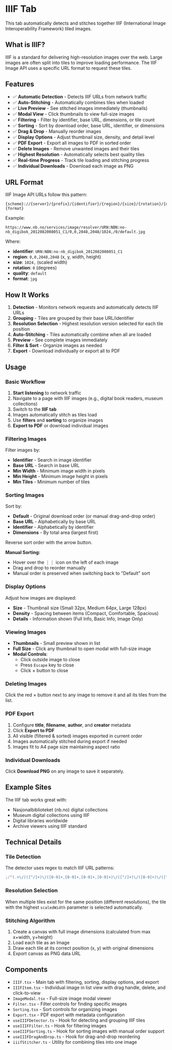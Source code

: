 # IIIF Tab

This tab automatically detects and stitches together IIIF (International Image Interoperability Framework) tiled images.

## What is IIIF?

IIIF is a standard for delivering high-resolution images over the web. Large images are often split into tiles to improve loading performance. The IIIF Image API uses a specific URL format to request these tiles.

## Features

- ✅ **Automatic Detection** - Detects IIIF URLs from network traffic
- ✅ **Auto-Stitching** - Automatically combines tiles when loaded
- ✅ **Live Preview** - See stitched images immediately (thumbnails)
- ✅ **Modal View** - Click thumbnails to view full-size images
- ✅ **Filtering** - Filter by identifier, base URL, dimensions, or tile count
- ✅ **Sorting** - Sort by download order, base URL, identifier, or dimensions
- ✅ **Drag & Drop** - Manually reorder images
- ✅ **Display Options** - Adjust thumbnail size, density, and detail level
- ✅ **PDF Export** - Export all images to PDF in sorted order
- ✅ **Delete Images** - Remove unwanted images and their tiles
- ✅ **Highest Resolution** - Automatically selects best quality tiles
- ✅ **Real-time Progress** - Track tile loading and stitching progress
- ✅ **Individual Downloads** - Download each image as PNG

## URL Format

IIIF Image API URLs follow this pattern:

```
{scheme}://{server}/{prefix}/{identifier}/{region}/{size}/{rotation}/{quality}.{format}
```

Example:

```
https://www.nb.no/services/image/resolver/URN:NBN:no-nb_digibok_2012082008051_C1/0,0,2048,2048/1024,/0/default.jpg
```

Where:

- **identifier**: `URN:NBN:no-nb_digibok_2012082008051_C1`
- **region**: `0,0,2048,2048` (x, y, width, height)
- **size**: `1024,` (scaled width)
- **rotation**: `0` (degrees)
- **quality**: `default`
- **format**: `jpg`

## How It Works

1. **Detection** - Monitors network requests and automatically detects IIIF URLs
2. **Grouping** - Tiles are grouped by their base URL/identifier
3. **Resolution Selection** - Highest resolution version selected for each tile position
4. **Auto-Stitching** - Tiles automatically combine when all are loaded
5. **Preview** - See complete images immediately
6. **Filter & Sort** - Organize images as needed
7. **Export** - Download individually or export all to PDF

## Usage

### Basic Workflow

1. **Start listening** to network traffic
2. Navigate to a page with IIIF images (e.g., digital book readers, museum collections)
3. Switch to the **IIIF tab**
4. Images automatically stitch as tiles load
5. Use **filters** and **sorting** to organize images
6. **Export to PDF** or download individual images

### Filtering Images

Filter images by:

- **Identifier** - Search in image identifier
- **Base URL** - Search in base URL
- **Min Width** - Minimum image width in pixels
- **Min Height** - Minimum image height in pixels
- **Min Tiles** - Minimum number of tiles

### Sorting Images

Sort by:

- **Default** - Original download order (or manual drag-and-drop order)
- **Base URL** - Alphabetically by base URL
- **Identifier** - Alphabetically by identifier
- **Dimensions** - By total area (largest first)

Reverse sort order with the arrow button.

**Manual Sorting:**

- Hover over the ⋮⋮ icon on the left of each image
- Drag and drop to reorder manually
- Manual order is preserved when switching back to "Default" sort

### Display Options

Adjust how images are displayed:

- **Size** - Thumbnail size (Small 32px, Medium 64px, Large 128px)
- **Density** - Spacing between items (Compact, Comfortable, Spacious)
- **Details** - Information shown (Full Info, Basic Info, Image Only)

### Viewing Images

- **Thumbnails** - Small preview shown in list
- **Full Size** - Click any thumbnail to open modal with full-size image
- **Modal Controls**:
  - Click outside image to close
  - Press `Escape` key to close
  - Click × button to close

### Deleting Images

Click the red × button next to any image to remove it and all its tiles from the list.

### PDF Export

1. Configure **title**, **filename**, **author**, and **creator** metadata
2. Click **Export to PDF**
3. All visible (filtered & sorted) images exported in current order
4. Images automatically stitched during export if needed
5. Images fit to A4 page size maintaining aspect ratio

### Individual Downloads

Click **Download PNG** on any image to save it separately.

## Example Sites

The IIIF tab works great with:

- Nasjonalbiblioteket (nb.no) digital collections
- Museum digital collections using IIIF
- Digital libraries worldwide
- Archive viewers using IIIF standard

## Technical Details

### Tile Detection

The detector uses regex to match IIIF URL patterns:

```typescript
;/^(.+\/)([^/]+)\/([0-9]+,[0-9]+,[0-9]+,[0-9]+)\/([^/]+)\/([0-9]+)\/([^/.]+)\.(jpg|jpeg|png|webp|gif|tif|tiff)$/i
```

### Resolution Selection

When multiple tiles exist for the same position (different resolutions), the tile with the highest `scaledWidth` parameter is selected automatically.

### Stitching Algorithm

1. Create a canvas with full image dimensions (calculated from max x+width, y+height)
2. Load each tile as an Image
3. Draw each tile at its correct position (x, y) with original dimensions
4. Export canvas as PNG data URL

## Components

- `IIIF.tsx` - Main tab with filtering, sorting, display options, and export
- `IIIFItem.tsx` - Individual image in list view with drag handle, delete, and click-to-view
- `ImageModal.tsx` - Full-size image modal viewer
- `Filter.tsx` - Filter controls for finding specific images
- `Sorting.tsx` - Sort controls for organizing images
- `Export.tsx` - PDF export with metadata configuration
- `useIIIFDetector.ts` - Hook for detecting and grouping IIIF tiles
- `useIIIFFilter.ts` - Hook for filtering images
- `useIIIFSorting.ts` - Hook for sorting images with manual order support
- `useIIIFDragAndDrop.ts` - Hook for drag-and-drop reordering
- `iiifStitcher.ts` - Utility for combining tiles into one image
